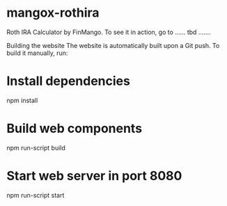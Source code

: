 # mangox-rothira

Roth IRA Calculator by FinMango. To see it in action, go to ...... tbd .......

Building the website
The website is automatically built upon a Git push. To build it manually, run:

# Install dependencies
npm install
# Build web components
npm run-script build
# Start web server in port 8080
npm run-script start
